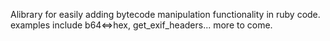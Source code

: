 Alibrary for easily adding bytecode manipulation functionality in ruby code. examples include  b64<=>hex, get_exif_headers... more to come. 
